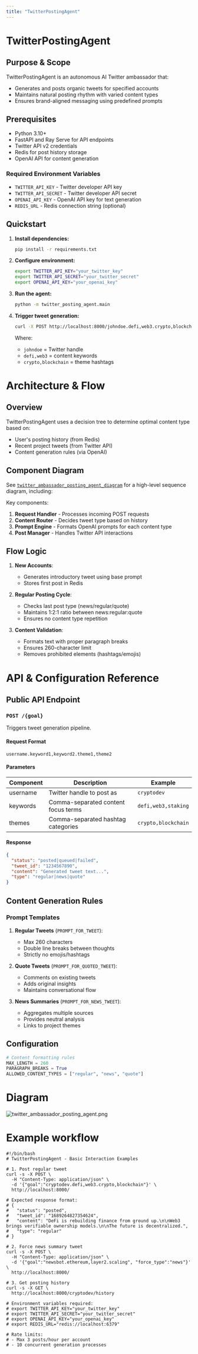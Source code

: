 ```yaml
---
title: "TwitterPostingAgent"
---
```


# TwitterPostingAgent

## Purpose & Scope
TwitterPostingAgent is an autonomous AI Twitter ambassador that:
- Generates and posts organic tweets for specified accounts
- Maintains natural posting rhythm with varied content types
- Ensures brand-aligned messaging using predefined prompts

## Prerequisites
- Python 3.10+
- FastAPI and Ray Serve for API endpoints
- Twitter API v2 credentials
- Redis for post history storage
- OpenAI API for content generation

### Required Environment Variables
- `TWITTER_API_KEY` - Twitter developer API key
- `TWITTER_API_SECRET` - Twitter developer API secret
- `OPENAI_API_KEY` - OpenAI API key for text generation
- `REDIS_URL` - Redis connection string (optional)

## Quickstart
1. **Install dependencies:**
   ```bash
   pip install -r requirements.txt
   ```

2. **Configure environment:**
   ```bash
   export TWITTER_API_KEY="your_twitter_key"
   export TWITTER_API_SECRET="your_twitter_secret" 
   export OPENAI_API_KEY="your_openai_key"
   ```

3. **Run the agent:**
   ```bash
   python -m twitter_posting_agent.main
   ```

4. **Trigger tweet generation:**
   ```bash
   curl -X POST http://localhost:8000/johndoe.defi,web3.crypto,blockchain
   ```
   Where:
   - `johndoe` = Twitter handle
   - `defi,web3` = content keywords
   - `crypto,blockchain` = theme hashtags

# Architecture & Flow

## Overview
TwitterPostingAgent uses a decision tree to determine optimal content type based on:
- User's posting history (from Redis)
- Recent project tweets (from Twitter API)
- Content generation rules (via OpenAI)

## Component Diagram
See [`twitter_ambassador_posting_agent_diagram`](images/diagrams/twitter_ambassador_posting_agent.png) for a high-level sequence diagram, including:

Key components:
1. **Request Handler** - Processes incoming POST requests
2. **Content Router** - Decides tweet type based on history
3. **Prompt Engine** - Formats OpenAI prompts for each content type
4. **Post Manager** - Handles Twitter API interactions

## Flow Logic
1. **New Accounts**:
   - Generates introductory tweet using base prompt
   - Stores first post in Redis

2. **Regular Posting Cycle**:
   - Checks last post type (news/regular/quote)
   - Maintains 1:2:1 ratio between news:regular:quote
   - Ensures no content type repetition

3. **Content Validation**:
   - Formats text with proper paragraph breaks
   - Ensures 260-character limit
   - Removes prohibited elements (hashtags/emojis)

# API & Configuration Reference

## Public API Endpoint

### `POST /{goal}`
Triggers tweet generation pipeline.

#### Request Format
```
username.keyword1,keyword2.theme1,theme2
```

#### Parameters
| Component    | Description                          | Example               |
|--------------|--------------------------------------|-----------------------|
| username     | Twitter handle to post as            | `cryptodev`           |
| keywords     | Comma-separated content focus terms  | `defi,web3,staking`   |
| themes       | Comma-separated hashtag categories   | `crypto,blockchain`   |

#### Response
```json
{
  "status": "posted|queued|failed",
  "tweet_id": "1234567890",
  "content": "Generated tweet text...",
  "type": "regular|news|quote"
}
```

## Content Generation Rules

### Prompt Templates
1. **Regular Tweets** (`PROMPT_FOR_TWEET`):
   - Max 260 characters
   - Double line breaks between thoughts
   - Strictly no emojis/hashtags

2. **Quote Tweets** (`PROMPT_FOR_QUOTED_TWEET`):
   - Comments on existing tweets
   - Adds original insights
   - Maintains conversational flow

3. **News Summaries** (`PROMPT_FOR_NEWS_TWEET`):
   - Aggregates multiple sources
   - Provides neutral analysis
   - Links to project themes

## Configuration
```python
# Content formatting rules
MAX_LENGTH = 260
PARAGRAPH_BREAKS = True
ALLOWED_CONTENT_TYPES = ["regular", "news", "quote"]
```

# Diagram

![twitter_ambassador_posting_agent.png](/img/twitter_ambassador_posting_agent.png)

# Example workflow

```
#!/bin/bash
# TwitterPostingAgent - Basic Interaction Examples

# 1. Post regular tweet
curl -s -X POST \
  -H "Content-Type: application/json" \
  -d '{"goal":"cryptodev.defi,web3.crypto,blockchain"}' \
  http://localhost:8000/

# Expected response format:
# {
#   "status": "posted",
#   "tweet_id": "1689264827354624",
#   "content": "DeFi is rebuilding finance from ground up.\n\nWeb3 brings verifiable ownership models.\n\nThe future is decentralized.",
#   "type": "regular"
# }

# 2. Force news summary tweet
curl -s -X POST \
  -H "Content-Type: application/json" \
  -d '{"goal":"newsbot.ethereum,layer2.scaling", "force_type":"news"}' \
  http://localhost:8000/

# 3. Get posting history
curl -s -X GET \
  http://localhost:8000/cryptodev/history

# Environment variables required:
# export TWITTER_API_KEY="your_twitter_key"
# export TWITTER_API_SECRET="your_twitter_secret"
# export OPENAI_API_KEY="your_openai_key"
# export REDIS_URL="redis://localhost:6379"

# Rate limits:
# - Max 3 posts/hour per account
# - 10 concurrent generation processes
```